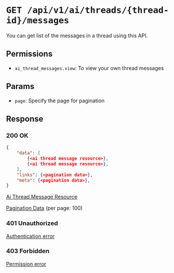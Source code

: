 # `GET /api/v1/ai/threads/{thread-id}/messages`
You can get list of the messages in a thread using this API.


## Permissions

- `ai_thread_messages.view`: To view your own thread messages

## Params

- `page`: Specify the page for pagination

## Response

### 200 OK


```json
{
    "data": [
        {<ai thread message resource>},
        {<ai thread message resource>},
    ],
    "links": {<pagination data>},
    "meta": {<pagination data>},
}
```

[Ai Thread Message Resource](ai_thread_message_resource.md)

[Pagination Data](../../../_globals/pagination-data.md) (per page: 100)

### 401 Unauthorized
[Authentication error](../../../_globals/authentication-errors.md)

### 403 Forbidden
[Permission error](../../../_globals/permission-errors.md)
